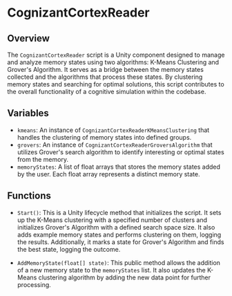 # CognizantCortexReader

## Overview
The `CognizantCortexReader` script is a Unity component designed to manage and analyze memory states using two algorithms: K-Means Clustering and Grover's Algorithm. It serves as a bridge between the memory states collected and the algorithms that process these states. By clustering memory states and searching for optimal solutions, this script contributes to the overall functionality of a cognitive simulation within the codebase.

## Variables
- `kmeans`: An instance of `CognizantCortexReaderKMeansClustering` that handles the clustering of memory states into defined groups.
- `grovers`: An instance of `CognizantCortexReaderGroversAlgorithm` that utilizes Grover's search algorithm to identify interesting or optimal states from the memory.
- `memoryStates`: A list of float arrays that stores the memory states added by the user. Each float array represents a distinct memory state.

## Functions
- `Start()`: This is a Unity lifecycle method that initializes the script. It sets up the K-Means clustering with a specified number of clusters and initializes Grover's Algorithm with a defined search space size. It also adds example memory states and performs clustering on them, logging the results. Additionally, it marks a state for Grover's Algorithm and finds the best state, logging the outcome.
  
- `AddMemoryState(float[] state)`: This public method allows the addition of a new memory state to the `memoryStates` list. It also updates the K-Means clustering algorithm by adding the new data point for further processing.